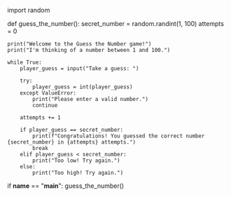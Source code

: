 import random

def guess_the_number():
    secret_number = random.randint(1, 100)
    attempts = 0

    print("Welcome to the Guess the Number game!")
    print("I'm thinking of a number between 1 and 100.")

    while True:
        player_guess = input("Take a guess: ")

        try:
            player_guess = int(player_guess)
        except ValueError:
            print("Please enter a valid number.")
            continue

        attempts += 1

        if player_guess == secret_number:
            print(f"Congratulations! You guessed the correct number {secret_number} in {attempts} attempts.")
            break
        elif player_guess < secret_number:
            print("Too low! Try again.")
        else:
            print("Too high! Try again.")

if __name__ == "__main__":
    guess_the_number()
